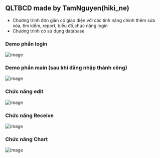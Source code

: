 ## QLTBCD made by TamNguyen(hiki_ne)
* Chương trình đơn giản có giao diện với các tính năng chính thêm sửa xóa, tìm kiếm, report, biểu đồ,chức năng login
* Chương trình có sử dụng database
### Demo phần login
![image](https://user-images.githubusercontent.com/76279331/152628828-919af556-181a-47b4-a11c-a1e961d28923.png)
### Demo phần main (sau khi đăng nhập thành công)
![image](https://user-images.githubusercontent.com/76279331/152628850-08b99e72-d918-4c9a-a512-59c31ff2316f.png)
### Chức năng edit 
![image](https://user-images.githubusercontent.com/76279331/152628864-1b5e7de6-bb00-4888-a176-257fea3a3274.png)
### Chức năng Receive
![image](https://user-images.githubusercontent.com/76279331/152628873-309e0d39-5332-4781-b773-4ed262d506ab.png)
### Chức năng Chart
![image](https://user-images.githubusercontent.com/76279331/152628882-083027af-6643-452c-9a4b-f31f4f5ce954.png)
